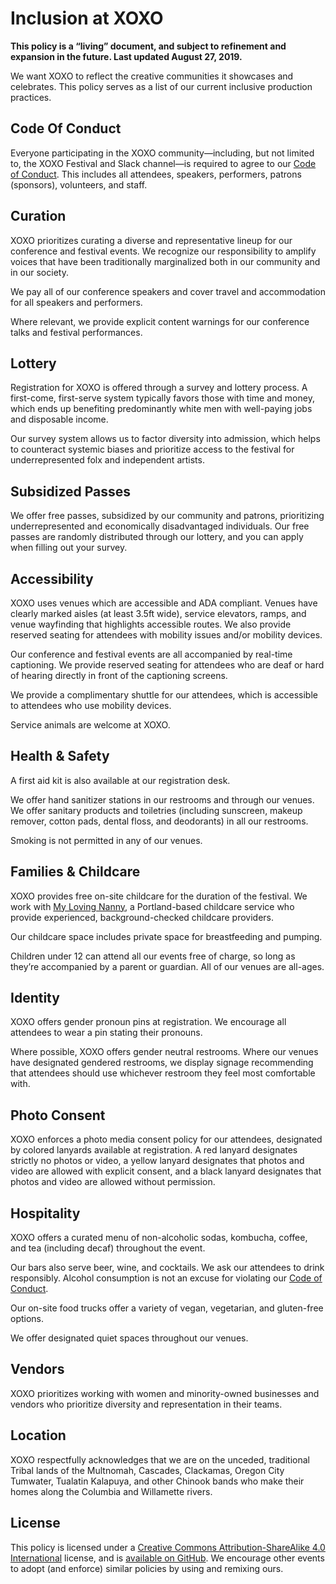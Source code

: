 # Inclusion at XOXO

**This policy is a “living” document, and subject to refinement and expansion in the future. Last updated August 27, 2019.**

We want XOXO to reflect the creative communities it showcases and celebrates. This policy serves as a list of our current inclusive production practices.

## Code Of Conduct
Everyone participating in the XOXO community—including, but not limited to, the XOXO Festival and Slack channel—is required to agree to our [Code of Conduct](https://explore.xoxofest.com/guide/conduct). This includes all attendees, speakers, performers, patrons (sponsors), volunteers, and staff.

## Curation
XOXO prioritizes curating a diverse and representative lineup for our conference and festival events. We recognize our responsibility to amplify voices that have been traditionally marginalized both in our community and in our society.

We pay all of our conference speakers and cover travel and accommodation for all speakers and performers.

Where relevant, we provide explicit content warnings for our conference talks and festival performances.

## Lottery
Registration for XOXO is offered through a survey and lottery process. A first-come, first-serve system typically favors those with time and money, which ends up benefiting predominantly white men with well-paying jobs and disposable income.

Our survey system allows us to factor diversity into admission, which helps to counteract systemic biases and prioritize access to the festival for underrepresented folx and independent artists.

## Subsidized Passes
We offer free passes, subsidized by our community and patrons, prioritizing underrepresented and economically disadvantaged individuals. Our free passes are randomly distributed through our lottery, and you can apply when filling out your survey.

## Accessibility
XOXO uses venues which are accessible and ADA compliant. Venues have clearly marked aisles (at least 3.5ft wide), service elevators, ramps, and venue wayfinding that highlights accessible routes. We also provide reserved seating for attendees with mobility issues and/or mobility devices.

Our conference and festival events are all accompanied by real-time captioning. We provide reserved seating for attendees who are deaf or hard of hearing directly in front of the captioning screens.

We provide a complimentary shuttle for our attendees, which is accessible to attendees who use mobility devices.

Service animals are welcome at XOXO.

## Health & Safety
A first aid kit is also available at our registration desk.

We offer hand sanitizer stations in our restrooms and through our venues. We offer sanitary products and toiletries (including sunscreen, makeup remover, cotton pads, dental floss, and deodorants) in all our restrooms.

Smoking is not permitted in any of our venues.

## Families & Childcare
XOXO provides free on-site childcare for the duration of the festival. We work with [My Loving Nanny](http://www.mylovingnanny.net/), a Portland-based childcare service who provide experienced, background-checked childcare providers.

Our childcare space includes private space for breastfeeding and pumping.

Children under 12 can attend all our events free of charge, so long as they’re accompanied by a parent or guardian. All of our venues are all-ages.

## Identity
XOXO offers gender pronoun pins at registration. We encourage all attendees to wear a pin stating their pronouns.

Where possible, XOXO offers gender neutral restrooms. Where our venues have designated gendered restrooms, we display signage recommending that attendees should use whichever restroom they feel most comfortable with.

## Photo Consent
XOXO enforces a photo media consent policy for our attendees, designated by colored lanyards available at registration. A red lanyard designates strictly no photos or video, a yellow lanyard designates that photos and video are allowed with explicit consent, and a black lanyard designates that photos and video are allowed without permission.

## Hospitality
XOXO offers a curated menu of non-alcoholic sodas, kombucha, coffee, and tea (including decaf) throughout the event. 

Our bars also serve beer, wine, and cocktails. We ask our attendees to drink responsibly. Alcohol consumption is not an excuse for violating our [Code of Conduct](https://explore.xoxofest.com/guide/conduct).

Our on-site food trucks offer a variety of vegan, vegetarian, and gluten-free options.

We offer designated quiet spaces throughout our venues.

## Vendors
XOXO prioritizes working with women and minority-owned businesses and vendors who prioritize diversity and representation in their teams.

## Location
XOXO respectfully acknowledges that we are on the unceded, traditional Tribal lands of the Multnomah, Cascades, Clackamas, Oregon City Tumwater, Tualatin Kalapuya, and other Chinook bands who make their homes along the Columbia and Willamette rivers.

## License
This policy is licensed under a [Creative Commons Attribution-ShareAlike 4.0 International](https://creativecommons.org/licenses/by-sa/4.0/) license, and is [available on GitHub](https://github.com/xoxo/inclusion/). We encourage other events to adopt (and enforce) similar policies by using and remixing ours.

